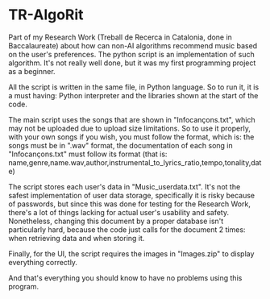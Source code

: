 # TR-AlgoRit
Part of my Research Work (Treball de Recerca in Catalonia, done in Baccalaureate) about how can non-AI algorithms recommend music based on the user's preferences. The python script is an implementation of such algorithm. It's not really well done, but it was my first programming project as a beginner. 

All the script is written in the same file, in Python language. So to run it, it is a must having: Python interpreter and the libraries shown at the start of the code.

The main script uses the songs that are shown in "Infocançons.txt", which may not be uploaded due to upload size limitations. So to use it properly, with your own songs if you wish, you must follow the format, which is: the songs must be in ".wav" format, the documentation of each song in "Infocançons.txt" must follow its format (that is:         name,genre,name.wav,author,instrumental_to_lyrics_ratio,tempo,tonality,date)

The script stores each user's data in "Music_userdata.txt". It's not the safest implementation of user data storage, specifically it is risky because of passwords, but since this was done for testing for the Research Work, there's a lot of things lacking for actual user's usability and safety. Nonetheless, changing this document by a proper database isn't particularly hard, because the code just calls for the document 2 times: when retrieving data and when storing it.

Finally, for the UI, the script requires the images in "Images.zip" to display everything correctly. 

And that's everything you should know to have no problems using this program.

